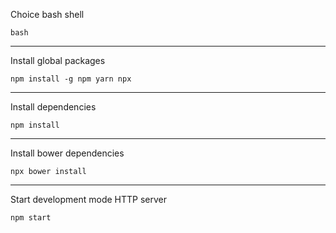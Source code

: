 Choice bash shell
```
bash
```

---
Install global packages
```
npm install -g npm yarn npx
```

---
Install dependencies
```
npm install
```

---
Install bower dependencies
```
npx bower install
```

---
Start development mode HTTP server
```
npm start
```
